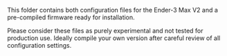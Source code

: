 
This folder contains both configuration files for the Ender-3 Max V2 and a pre-compiled firmware ready for installation.

Please consider these files as purely experimental and not tested for production use.
Ideally compile your own version after careful review of all configuration settings.
